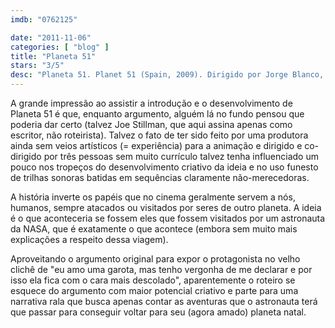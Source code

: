 ```yaml
---
imdb: "0762125"

date: "2011-11-06"
categories: [ "blog" ]
title: "Planeta 51"
stars: "3/5"
desc: "Planeta 51. Planet 51 (Spain, 2009). Dirigido por Jorge Blanco, Javier Abad, Marcos Martínez. Escrito por Javier Abad, Jorge Blanco, Marcos Martínez, Ignacio Pérez Dolset, Joe Stillman. Com Jessica Biel, John Cleese, Gary Oldman, Dwayne Johnson, Justin Long, Seann William Scott, Freddie Benedict, Alan Marriott, Mathew Horne."
---
```

A grande impressão ao assistir a introdução e o desenvolvimento de Planeta 51 é que, enquanto argumento, alguém lá no fundo pensou que poderia dar certo (talvez Joe Stillman, que aqui assina apenas como escritor, não roteirista). Talvez o fato de ter sido feito por uma produtora ainda sem veios artísticos (= experiência) para a animação e dirigido e co-dirigido por três pessoas sem muito currículo talvez tenha influenciado um pouco nos tropeços do desenvolvimento criativo da ideia e no uso funesto de trilhas sonoras batidas em sequências claramente não-merecedoras.

A história inverte os papéis que no cinema geralmente servem a nós, humanos, sempre atacados ou visitados por seres de outro planeta. A ideia é o que aconteceria se fossem eles que fossem visitados por um astronauta da NASA, que é exatamente o que acontece (embora sem muito mais explicações a respeito dessa viagem).

Aproveitando o argumento original para expor o protagonista no velho clichê de "eu amo uma garota, mas tenho vergonha de me declarar e por isso ela fica com o cara mais descolado", aparentemente o roteiro se esquece do argumento com maior potencial criativo e parte para uma narrativa rala que busca apenas contar as aventuras que o astronauta terá que passar para conseguir voltar para seu (agora amado) planeta natal.

